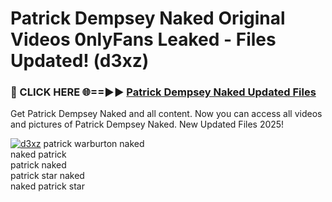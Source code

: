 # Patrick Dempsey Naked Original Videos 0nlyFans Leaked - Files Updated! (d3xz)

<h3>🔴 CLICK HERE 🌐==►► <a href="https://tinyurl.com/up5wt9bj" rel="nofollow">Patrick Dempsey Naked Updated Files</a></h3>

Get Patrick Dempsey Naked and all content. Now you can access all videos and pictures of Patrick Dempsey Naked. New Updated Files 2025!

[![d3xz](https://i.imgur.com/ABiUzMV.gif)](https://tinyurl.com/up5wt9bj)
patrick warburton naked<br>
naked patrick<br>
patrick naked<br>
patrick star naked<br>
naked patrick star